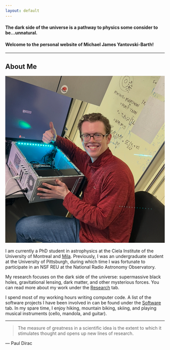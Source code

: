 ```yaml
---
layout: default
---
```


#### The dark side of the universe is a pathway to physics some consider to be…unnatural. 
#### Welcome to the personal website of Michael James Yantovski-Barth!
---

## About Me

<img class="profile-picture" src="IMG_6859.png">

I am currently a PhD student in astrophysics at the Ciela Institute of the University of Montreal and [Mila](https://mila.quebec/en/directory/misha-barth). Previously, I was an undergraduate student at the University of Pittsburgh, during which time I was fortunate to participate in an NSF REU at the National Radio Astronomy Observatory.

My research focuses on the dark side of the universe: supermassive black holes, gravitational lensing, dark matter, and other mysterious forces. You can read more about my work under the [Research](https://darthbarth.science/research) tab. 

I spend most of my working hours writing computer code. A list of the software projects I have been involved in can be found under the [Software](https://darthbarth.science/software) tab. In my spare time, I enjoy hiking, mountain biking, skiing, and playing musical instruments (cello, mandola, and guitar). 

---

> The measure of greatness in a scientific idea is the extent to which it stimulates thought and opens up new lines of research.

― Paul Dirac


